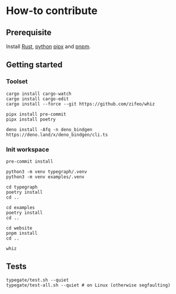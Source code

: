 # How-to contribute

## Prerequisite

Install [Rust](https://www.rust-lang.org/tools/install),
[python](https://www.python.org/downloads/)
[pipx](https://pypa.github.io/pipx/installation/) and
[pnpm](https://pnpm.io/installation).

## Getting started

### Toolset

```
cargo install cargo-watch
cargo install cargo-edit
cargo install --force --git https://github.com/zifeo/whiz

pipx install pre-commit
pipx install poetry

deno install -Afq -n deno_bindgen https://deno.land/x/deno_bindgen/cli.ts
```

### Init workspace

```
pre-commit install

python3 -m venv typegraph/.venv
python3 -m venv examples/.venv

cd typegraph
poetry install
cd ..

cd examples
poetry install
cd ..

cd website
pnpm install
cd ..

whiz
```

## Tests

```
typegate/test.sh --quiet
typegate/test-all.sh --quiet # on Linux (otherwise segfaulting)
```
